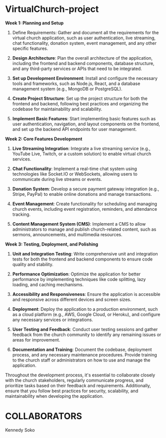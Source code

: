 # VirtualChurch-project

**Week 1: Planning and Setup**

1. Define Requirements: Gather and document all the requirements for the virtual church application, such as user authentication, live streaming, chat functionality, donation system, event management, and any other specific features.

2. **Design Architecture**: Plan the overall architecture of the application, including the frontend and backend components, database structure, and any third-party services or APIs that need to be integrated.

3. **Set up Development Environment**: Install and configure the necessary tools and frameworks, such as Node.js, React, and a database management system (e.g., MongoDB or PostgreSQL).

4. **Create Project Structure**: Set up the project structure for both the frontend and backend, following best practices and organizing the codebase for maintainability and scalability.

5. **Implement Basic Features**: Start implementing basic features such as user authentication, navigation, and layout components on the frontend, and set up the backend API endpoints for user management.

**Week 2: Core Features Development**

1. **Live Streaming Integration**: Integrate a live streaming service (e.g., YouTube Live, Twitch, or a custom solution) to enable virtual church services.

2. **Chat Functionality**: Implement a real-time chat system using technologies like Socket.IO or WebSockets, allowing users to communicate during live streams or events.

3. **Donation System**: Develop a secure payment gateway integration (e.g., Stripe, PayPal) to enable online donations and manage transactions.

4. **Event Management**: Create functionality for scheduling and managing church events, including event registration, reminders, and attendance tracking.

5. **Content Management System (CMS)**: Implement a CMS to allow administrators to manage and publish church-related content, such as sermons, announcements, and multimedia resources.

**Week 3: Testing, Deployment, and Polishing**

1. **Unit and Integration Testing**: Write comprehensive unit and integration tests for both the frontend and backend components to ensure code quality and stability.

2. **Performance Optimization**: Optimize the application for better performance by implementing techniques like code splitting, lazy loading, and caching mechanisms.

3. **Accessibility and Responsiveness**: Ensure the application is accessible and responsive across different devices and screen sizes.

4. **Deployment**: Deploy the application to a production environment, such as a cloud platform (e.g., AWS, Google Cloud, or Heroku), and configure any necessary services or integrations.

5. **User Testing and Feedback**: Conduct user testing sessions and gather feedback from the church community to identify any remaining issues or areas for improvement.

6. **Documentation and Training**: Document the codebase, deployment process, and any necessary maintenance procedures. Provide training to the church staff or administrators on how to use and manage the application.

Throughout the development process, it's essential to collaborate closely with the church stakeholders, regularly communicate progress, and prioritize tasks based on their feedback and requirements. Additionally, ensure that you follow best practices for security, scalability, and maintainability when developing the application.

# COLLABORATORS
Kennedy Soko
